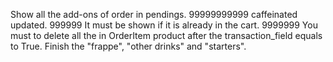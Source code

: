 Show all the add-ons of order in pendings. 99999999999
caffeinated updated. 999999
It must be shown if it is already in the cart. 9999999
You must to delete all the in OrderItem product after the transaction_field equals to True.
Finish the "frappe", "other drinks" and "starters".
